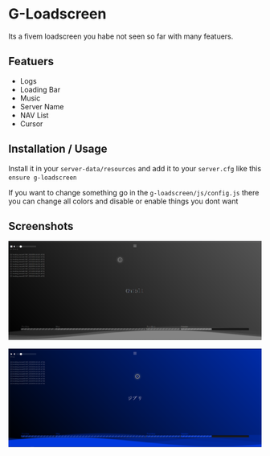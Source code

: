 
# G-Loadscreen

Its a fivem loadscreen you habe not seen so far with many featuers.



## Featuers

- Logs
- Loading Bar
- Music
- Server Name
- NAV List
- Cursor




## Installation / Usage

Install it in your `server-data/resources` and add it to your `server.cfg` like this `ensure g-loadscreen`

If you want to change something go in the `g-loadscreen/js/config.js` there you can change all colors and disable or enable things you dont want

## Screenshots

![g-loadscreen grey](https://raw.githubusercontent.com/E2Ghibli/g-loadscreen/main/.github/grey.png)

![g-loadscreen blue](https://raw.githubusercontent.com/E2Ghibli/g-loadscreen/main/.github/blue.png)

